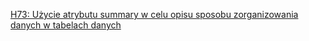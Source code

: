[H73: Użycie atrybutu summary w celu opisu sposobu zorganizowania danych w tabelach danych](https://www.w3.org/WAI/WCAG21/Techniques/html/H73)